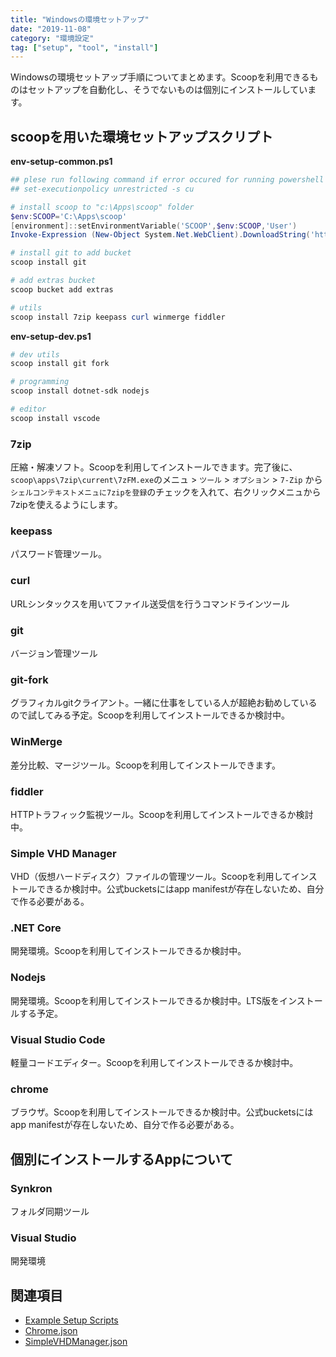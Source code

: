 ```yaml
---
title: "Windowsの環境セットアップ"
date: "2019-11-08"
category: "環境設定"
tag: ["setup", "tool", "install"]
---
```


Windowsの環境セットアップ手順についてまとめます。Scoopを利用できるものはセットアップを自動化し、そうでないものは個別にインストールしています。

## scoopを用いた環境セットアップスクリプト

**env-setup-common.ps1**

``` powershell
## plese run following command if error occured for running powershell script.
## set-executionpolicy unrestricted -s cu

# install scoop to "c:\Apps\scoop" folder
$env:SCOOP='C:\Apps\scoop'
[environment]::setEnvironmentVariable('SCOOP',$env:SCOOP,'User')
Invoke-Expression (New-Object System.Net.WebClient).DownloadString('https://get.scoop.sh')

# install git to add bucket
scoop install git

# add extras bucket
scoop bucket add extras

# utils
scoop install 7zip keepass curl winmerge fiddler
```

**env-setup-dev.ps1**

``` powershell
# dev utils
scoop install git fork

# programming
scoop install dotnet-sdk nodejs

# editor
scoop install vscode
```

### 7zip

圧縮・解凍ソフト。Scoopを利用してインストールできます。完了後に、`scoop\apps\7zip\current\7zFM.exe`のメニュ > `ツール` > `オプション` > `7-Zip` から `シェルコンテキストメニュに7zipを登録`のチェックを入れて、右クリックメニュから7zipを使えるようにします。

### keepass

パスワード管理ツール。

### curl

URLシンタックスを用いてファイル送受信を行うコマンドラインツール

### git

バージョン管理ツール

### git-fork

グラフィカルgitクライアント。一緒に仕事をしている人が超絶お勧めしているので試してみる予定。Scoopを利用してインストールできるか検討中。

### WinMerge

差分比較、マージツール。Scoopを利用してインストールできます。

### fiddler

HTTPトラフィック監視ツール。Scoopを利用してインストールできるか検討中。

### Simple VHD Manager

VHD（仮想ハードディスク）ファイルの管理ツール。Scoopを利用してインストールできるか検討中。公式bucketsにはapp manifestが存在しないため、自分で作る必要がある。

### .NET Core

開発環境。Scoopを利用してインストールできるか検討中。

### Nodejs

開発環境。Scoopを利用してインストールできるか検討中。LTS版をインストールする予定。

### Visual Studio Code

軽量コードエディター。Scoopを利用してインストールできるか検討中。

### chrome

ブラウザ。Scoopを利用してインストールできるか検討中。公式bucketsにはapp manifestが存在しないため、自分で作る必要がある。

## 個別にインストールするAppについて

### Synkron

フォルダ同期ツール

### Visual Studio

開発環境

## 関連項目

- [Example Setup Scripts](https://github.com/lukesampson/scoop/wiki/Example-Setup-Scripts)
- [Chrome.json](https://github.com/Ash258/scoop-Ash258/blob/master/bucket/Chrome.json)
- [SimpleVHDManager.json](https://github.com/Ash258/scoop-Ash258/blob/master/bucket/SimpleVHDManager.json)
